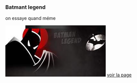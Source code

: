 ### Batmant legend ###
on essaye quand méme 

![cover](./asset/Batman_Legend.jpg)
[voir la page](https://med478.github.io/Batman_Legend/)